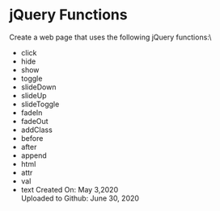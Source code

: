 # jQuery Functions
Create a web page that uses the following jQuery functions:\
* click
* hide
* show
* toggle
* slideDown
* slideUp
* slideToggle
* fadeIn
* fadeOut
* addClass
* before
* after
* append
* html
* attr
* val
* text
Created On: May 3,2020\
Uploaded to Github: June 30, 2020

